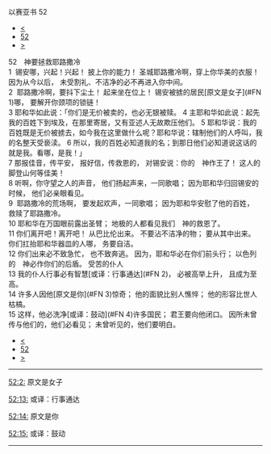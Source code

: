 ﻿





 以赛亚书 52




* [<](bible/ISA51.md)
* [52](bible/ISA.md)
* [>](bible/ISA53.md)



 
52　神要拯救耶路撒冷  
1  锡安哪，兴起！兴起！ 披上你的能力！ 圣城耶路撒冷啊，穿上你华美的衣服！ 因为从今以后， 未受割礼、不洁净的必不再进入你中间。  
2  耶路撒冷啊，要抖下尘土！ 起来坐在位上！ 锡安被掳的居民[原文是女子](#FN
1)哪， 要解开你颈项的锁链！     
3 耶和华如此说：「你们是无价被卖的，也必无银被赎。 
4 主耶和华如此说：起先我的百姓下到埃及，在那里寄居，又有亚述人无故欺压他们。 
5 耶和华说：我的百姓既是无价被掳去，如今我在这里做什么呢？耶和华说：辖制他们的人呼叫，我的名整天受亵渎。 
6 所以，我的百姓必知道我的名；到那日他们必知道说这话的就是我。看哪，是我！」     
7 那报佳音，传平安， 报好信，传救恩的， 对锡安说：你的　神作王了！ 这人的脚登山何等佳美！  
8 听啊，你守望之人的声音， 他们扬起声来，一同歌唱； 因为耶和华归回锡安的时候， 他们必亲眼看见。  
9  耶路撒冷的荒场啊， 要发起欢声，一同歌唱； 因为耶和华安慰了他的百姓， 救赎了耶路撒冷。  
10 耶和华在万国眼前露出圣臂； 地极的人都看见我们　神的救恩了。     
11 你们离开吧！离开吧！ 从巴比伦出来。 不要沾不洁净的物； 要从其中出来。 你们扛抬耶和华器皿的人哪， 务要自洁。  
12 你们出来必不致急忙， 也不致奔逃。 因为，耶和华必在你们前头行； 以色列的　神必作你们的后盾。 受苦的仆人  
13 我的仆人行事必有智慧[或译：行事通达](#FN
2)， 必被高举上升， 且成为至高。  
14 许多人因他[原文是你](#FN
3)惊奇； 他的面貌比别人憔悴； 他的形容比世人枯槁。  
15 这样，他必洗净[或译：鼓动](#FN
4)许多国民； 君王要向他闭口。 因所未曾传与他们的，他们必看见； 未曾听见的，他们要明白。 
* [<](bible/ISA51.md)
* [52](bible/ISA.md)
* [>](bible/ISA53.md)





---


[52:2:](#V2)
原文是女子


[52:13:](#V13)
或译：行事通达


[52:14:](#V14)
原文是你


[52:15:](#V15)
或译：鼓动




---









